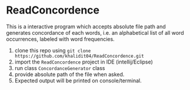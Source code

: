 # ReadConcordence
This is a interactive program which accepts absolute file path and generates concordance of each words, i.e. an alphabetical list of all word occurrences, labeled with word
frequencies.

1. clone this repo using `git clone https://github.com/khalidit04/ReadConcordence.git`
2. import the `ReadConcordence` project in IDE (intellij/Eclipse)
3. run class `ConcordanceGenerator` class
4. provide absolute path of the file when asked.
5. Expected output will be printed on console/terminal.
